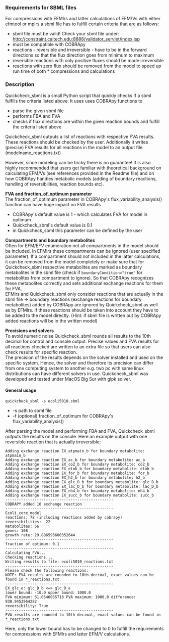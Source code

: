 ### Requirements for SBML files
For compressions with EFMlrs and latter calculations of EFM/Vs with either efmtool or mplrs a sbml file has to fulfill certain criteria that are as follows:
* sbml file must be valid! Check your sbml file under: http://constraint.caltech.edu:8888/validator_servlet/index.jsp
* must be compatible with COBRApy
* reactions - reversible and irreversible - have to be in the forward directions so that the flux direction goes from minimum to maximum
* reversible reactions with only positive fluxes should be made irreversible
* reactions with zero flux should be removed from the model to speed up run time of both * compressions and calculations

### Description
Quickcheck_sbml is a small Python script that quickly checks if a sbml fulfills the criteria listed above. It uses uses COBRApy functions to
* parse the given sbml file
* performs FBA and FVA
* checks if flux directions are within the given reaction bounds and fulfill the criteria listed above

Quickcheck_sbml outputs a list of reactions with respective FVA results. These reactions should be checked by the user. Additionally it writes (precise) FVA results for all reactions in the model to an output file (modelname_reactions.txt)

However, since modeling can be tricky there is no guarantee!  It is also highly recommended that users get familiar with theoretical background on calculating EFM/Vs (see references provided in the Readme file) and on how COBRApy handles metabolic models (adding of boundary reactions, handling of reversibilities, reaction bounds etc).

<strong>FVA and fraction_of_optimum parameter</strong>  
The fraction_of_optimum parameter in COBRApy's flux_variability_analysis() function can have huge impact on FVA results
  * COBRApy's default value is 1 - which calculates FVA for model in optimum
  * Quickcheck_sbml's default value is 0.1
  * in Quickcheck_sbml this parameter can be defined by the user

<strong>Compartments and boundary metabolites</strong>  
Often for EFM/EFV enumeration not all compartments in the model should be included. In EFMlrs these compartments can be ignored (user specified parameter). If a compartment should not included in the latter calculations, it can be removed from the model completely or make sure that for Quickcheck_sbml respective metabolites are marked as boundary metabolites in the sbml file (check if `boundaryCondition="true"` for metabolites from compartment to ignore). So that COBRApy recognizes these metabolites correctly and sets additional exchange reactions for them for FVA.  
EFMlrs and Quickcheck_sbml only consider reactions that are actually in the sbml file &rarr; boundary reactions (exchange reactions for boundary metabolites) added by COBRApy are ignored by Quickcheck_sbml as well as by EFMlrs. If these reactions should be taken into account they have to be added to the model directly. (Hint: if sbml file is written out by COBRApy added reactions will be in the written model)

<strong>Precisions and solvers</strong>  
To avoid numeric noise Quickcheck_sbml rounds all results to the 10th decimal for control and console output. Precise values and FVA results for all reactions checked are written to an extra file so that users can also check results for specific reaction.  
The precision of the results depends on the solver installed and used on the specific system. Hence, the solver and therefore its precision can differ from one computing system to another e.g. two pc with same linux distributions can have different solvers in use. Quickcheck_sbml was developed and tested under MacOS Big Sur with glpk solver.

#### General usage
`quickcheck_sbml -s ecoli5010.sbml`  
* -s path to sbml file
* -f (optional) fraction_of_optimum for COBRApy's flux_variability_analysis()

After parsing the model and performing FBA and FVA, Quickcheck_sbml outputs the results on the console. Here an example output with one reversible reaction that is actually irreversible:
```
Adding exchange reaction EX_atpmain_b for boundary metabolite: atpmain_b
Adding exchange reaction EX_ac_b for boundary metabolite: ac_b
Adding exchange reaction EX_co2_b for boundary metabolite: co2_b
Adding exchange reaction EX_etoh_b for boundary metabolite: etoh_b
Adding exchange reaction EX_for_b for boundary metabolite: for_b
Adding exchange reaction EX_h2_b for boundary metabolite: h2_b
Adding exchange reaction EX_glc_D_b for boundary metabolite: glc_D_b
Adding exchange reaction EX_lac_D_b for boundary metabolite: lac_D_b
Adding exchange reaction EX_nh4_b for boundary metabolite: nh4_b
Adding exchange reaction EX_succ_b for boundary metabolite: succ_b
------------------------------------------------
COBRAPY added 10 exchange reaction
------------------------------------------------
Ecoli_core_model
reactions: 78 (including reactions added by cobrapy)
reversibilities:  22
metabolites: 66
genes: 108
growth rate: 29.886593600352644
------------------------------------------------
fraction of optimum: 0.1
------------------------------------------------
Calculating FVA...
Checking reactions...
Writing results to file: ecoli5010_reactions.txt
------------------------------------------------
Please check the following reactions:
NOTE: FVA results are rounded to 10th decimal, exact values can be found in *_reactions.txt
------------------------------------------------
EX_glc_e: glc_D_b <=> glc_D_e
lower bound: -10.0 upper bound: 1000.0
FVA minimum: 61.0546035718 FVA maximum: 1000.0 difference: 938.9453964282
reversibility: True
------------------------------------------------
FVA results are rounded to 10th decimal, exact values can be found in *_reactions.txt
```
Here, only the lower bound has to be changed to 0 to fulfill the requirements for compressions with EFMlrs and latter EFM/V calculations.
